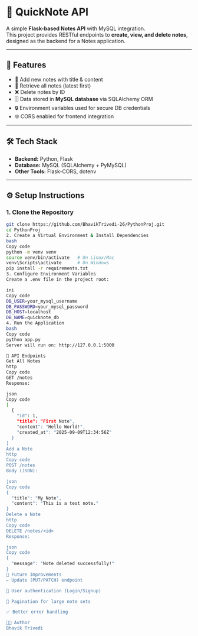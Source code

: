 # 📝 QuickNote API

A simple **Flask-based Notes API** with MySQL integration.  
This project provides RESTful endpoints to **create, view, and delete notes**, designed as the backend for a Notes application.

---

## 🚀 Features
- 📌 Add new notes with title & content  
- 📖 Retrieve all notes (latest first)  
- ❌ Delete notes by ID  
- 🗄️ Data stored in **MySQL database** via SQLAlchemy ORM  
- 🔒 Environment variables used for secure DB credentials  
- 🌐 CORS enabled for frontend integration  

---

## 🛠️ Tech Stack
- **Backend:** Python, Flask  
- **Database:** MySQL (SQLAlchemy + PyMySQL)  
- **Other Tools:** Flask-CORS, dotenv  

---

## ⚙️ Setup Instructions

### 1. Clone the Repository
```bash
git clone https://github.com/BhavikTrivedi-26/PythonProj.git
cd PythonProj
2. Create a Virtual Environment & Install Dependencies
bash
Copy code
python -m venv venv
source venv/bin/activate   # On Linux/Mac
venv\Scripts\activate      # On Windows
pip install -r requirements.txt
3. Configure Environment Variables
Create a .env file in the project root:

ini
Copy code
DB_USER=your_mysql_username
DB_PASSWORD=your_mysql_password
DB_HOST=localhost
DB_NAME=quicknote_db
4. Run the Application
bash
Copy code
python app.py
Server will run on: http://127.0.0.1:5000

📡 API Endpoints
Get All Notes
http
Copy code
GET /notes
Response:

json
Copy code
[
  {
    "id": 1,
    "title": "First Note",
    "content": "Hello World!",
    "created_at": "2025-09-09T12:34:56Z"
  }
]
Add a Note
http
Copy code
POST /notes
Body (JSON):

json
Copy code
{
  "title": "My Note",
  "content": "This is a test note."
}
Delete a Note
http
Copy code
DELETE /notes/<id>
Response:

json
Copy code
{
  "message": "Note deleted successfully!"
}
🚧 Future Improvements
✏️ Update (PUT/PATCH) endpoint

🔐 User authentication (Login/Signup)

📑 Pagination for large note sets

✅ Better error handling

👨‍💻 Author
Bhavik Trivedi
